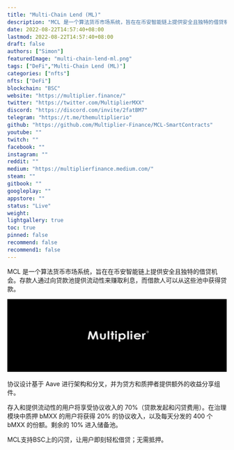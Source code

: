 ```yaml
---
title: "Multi-Chain Lend (ML)"
description: "MCL 是一个算法货币市场系统，旨在在币安智能链上提供安全且独特的借贷机会。存款人通过向贷款池提供流动性来赚取利息，而借款人可以从这些池中获得贷款。"
date: 2022-08-22T14:57:40+08:00
lastmod: 2022-08-22T14:57:40+08:00
draft: false
authors: ["Simon"]
featuredImage: "multi-chain-lend-ml.png"
tags: ["DeFi","Multi-Chain Lend (ML)"]
categories: ["nfts"]
nfts: ["DeFi"]
blockchain: "BSC"
website: "https://multiplier.finance/"
twitter: "https://twitter.com/MultiplierMXX"
discord: "https://discord.com/invite/2fatBM7"
telegram: "https://t.me/themultiplierio"
github: "https://github.com/Multiplier-Finance/MCL-SmartContracts"
youtube: ""
twitch: ""
facebook: ""
instagram: ""
reddit: ""
medium: "https://multiplierfinance.medium.com/"
steam: ""
gitbook: ""
googleplay: ""
appstore: ""
status: "Live"
weight: 
lightgallery: true
toc: true
pinned: false
recommend: false
recommend1: false
---
```

MCL 是一个算法货币市场系统，旨在在币安智能链上提供安全且独特的借贷机会。存款人通过向贷款池提供流动性来赚取利息，而借款人可以从这些池中获得贷款。

![配图](108036360.jpg)

协议设计基于 Aave 进行架构和分叉，并为贷方和质押者提供额外的收益分享组件。

存入和提供流动性的用户将享受协议收入的 70%（贷款发起和闪贷费用）。在治理模块中质押 bMXX 的用户将获得 20% 的协议收入，以及每天分发的 400 个 bMXX 的份额。剩余的 10% 进入储备池。

MCL支持BSC上的闪贷，让用户即刻轻松借贷；无需抵押。